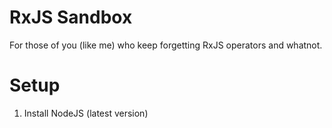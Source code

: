 # RxJS Sandbox

For those of you (like me) who keep forgetting RxJS operators and whatnot.

# Setup
1. Install NodeJS (latest version)
